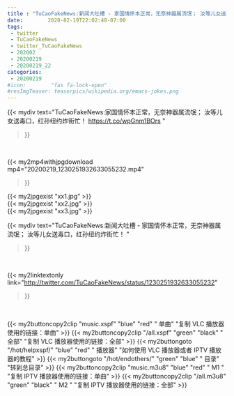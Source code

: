 ```yaml
---
title : "TuCaoFakeNews:新闻大吐槽 - 家国情怀本正常，无奈神器属流氓； 汝等儿女送毒口，红孙纽约炸街忙！ "
date:        2020-02-19T22:02:48-07:00
tags:
 - twitter
 - TuCaoFakeNews
 - twitter_TuCaoFakeNews
 - 202002
 - 20200219
 - 20200219_22
categories:
 - 20200219
#icon:        "fas fa-lock-open"
#resImgTeaser: teaserpics/wikipedia.org/emacs-jokes.png
---
```


{{< mydiv text="TuCaoFakeNews:家国情怀本正常，无奈神器属流氓； 汝等儿女送毒口，红孙纽约炸街忙！  https://t.co/wpGnm1BOrs "
>}}
<br>


{{< my2mp4withjpgdownload mp4="20200219_1230251932633055232.mp4"
>}}

{{< my2jpgexist "xx1.jpg" >}}<br>
{{< my2jpgexist "xx2.jpg" >}}<br>
{{< my2jpgexist "xx3.jpg" >}}<br>



{{< mydiv text="TuCaoFakeNews:新闻大吐槽 - 家国情怀本正常，无奈神器属流氓； 汝等儿女送毒口，红孙纽约炸街忙！ "
>}}
<br>

{{< my2linktextonly link="http://twitter.com/TuCaoFakeNews/status/1230251932633055232"
>}}


<br>

{{< my2buttoncopy2clip "music.xspf"        "blue"   "red"    " 单曲"  "复制 VLC 播放器使用的链接：单曲" >}} {{< my2buttoncopy2clip "/all.xspf"         "green"  "black"  " 全部"  "复制 VLC 播放器使用的链接：全部" >}} {{< my2buttongoto      "/hot/helpxspf/"    "blue"   "red"    " 播放器" "如何使用 VLC 播放器或者 IPTV 播放器的教程" >}} {{< my2buttongoto      "/hot/endothers/"   "green"  "blue"   " 目录"   "转到总目录" >}} {{< my2buttoncopy2clip "music.m3u8"        "blue"   "red"    " M1 "    "复制 IPTV 播放器使用的链接：单曲" >}} {{< my2buttoncopy2clip "/all.m3u8"         "green"  "black"  " M2 "    "复制 IPTV 播放器使用的链接：全部" >}} 
